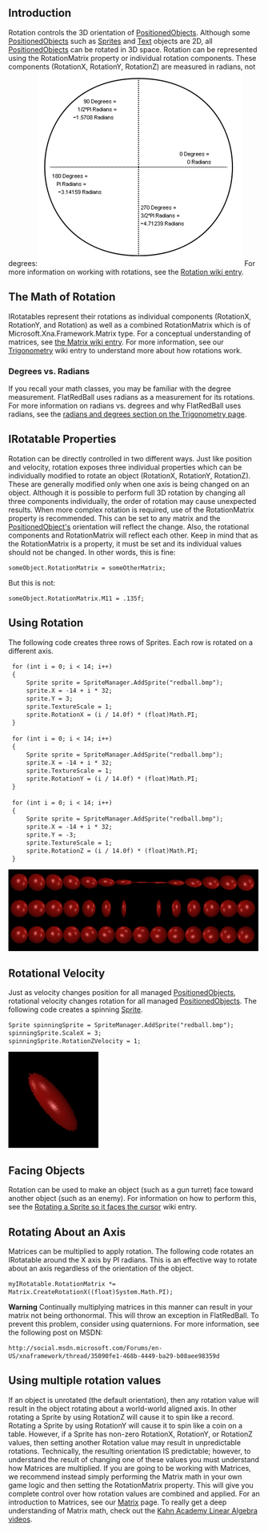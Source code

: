 ## Introduction

Rotation controls the 3D orientation of [PositionedObjects](/documentation/api/flatredball/positionedobject.md "FlatRedBall.PositionedObject"). Although some [PositionedObjects](/documentation/api/flatredball/positionedobject.md "FlatRedBall.PositionedObject") such as [Sprites](/frb/docs/index.php?title=FlatRedBall.Sprite "FlatRedBall.Sprite") and [Text](/frb/docs/index.php?title=FlatRedBall.Graphics.Text "FlatRedBall.Graphics.Text") objects are 2D, all [PositionedObjects](/documentation/api/flatredball/positionedobject.md "FlatRedBall.PositionedObject") can be rotated in 3D space. Rotation can be represented using the RotationMatrix property or individual rotation components. These components (RotationX, RotationY, RotationZ) are measured in radians, not degrees:![RadiansAndDegrees.png](/media/migrated_media-RadiansAndDegrees.png) For more information on working with rotations, see the [Rotation wiki entry](/frb/docs/index.php?title=Math:Rotation "Math:Rotation").

## The Math of Rotation

IRotatables represent their rotations as individual components (RotationX, RotationY, and Rotation) as well as a combined RotationMatrix which is of Microsoft.Xna.Framework.Matrix type. For a conceptual understanding of matrices, see [the Matrix wiki entry](/frb/docs/index.php?title=Matrix "Matrix"). For more information, see our [Trigonometry](/frb/docs/index.php?title=Math:Trigonometry "Math:Trigonometry") wiki entry to understand more about how rotations work.

### Degrees vs. Radians

If you recall your math classes, you may be familiar with the degree measurement. FlatRedBall uses radians as a measurement for its rotations. For more information on radians vs. degrees and why FlatRedBall uses radians, see the [radians and degrees section on the Trigonometry page](/frb/docs/index.php?title=Math:Trigonometry#Radians_and_Degrees "Math:Trigonometry").

## IRotatable Properties

Rotation can be directly controlled in two different ways. Just like position and velocity, rotation exposes three individual properties which can be individually modified to rotate an object (RotationX, RotationY, RotationZ). These are generally modified only when one axis is being changed on an object. Although it is possible to perform full 3D rotation by changing all three components individually, the order of rotation may cause unexpected results. When more complex rotation is required, use of the RotationMatrix property is recommended. This can be set to any matrix and the [PositionedObject's](/documentation/api/flatredball/positionedobject.md "FlatRedBall.PositionedObject") orientation will reflect the change. Also, the rotational components and RotationMatrix will reflect each other. Keep in mind that as the RotationMatrix is a property, it must be set and its individual values should not be changed. In other words, this is fine:

    someObject.RotationMatrix = someOtherMatrix;

But this is not:

    someObject.RotationMatrix.M11 = .135f;

## Using Rotation

The following code creates three rows of Sprites. Each row is rotated on a different axis.

     for (int i = 0; i < 14; i++)
     {
         Sprite sprite = SpriteManager.AddSprite("redball.bmp");
         sprite.X = -14 + i * 32;
         sprite.Y = 3;
         sprite.TextureScale = 1;
         sprite.RotationX = (i / 14.0f) * (float)Math.PI;
     }

     for (int i = 0; i < 14; i++)
     {
         Sprite sprite = SpriteManager.AddSprite("redball.bmp");
         sprite.X = -14 + i * 32;
         sprite.TextureScale = 1;
         sprite.RotationY = (i / 14.0f) * (float)Math.PI;
     }                
     
     for (int i = 0; i < 14; i++)
     {
         Sprite sprite = SpriteManager.AddSprite("redball.bmp");
         sprite.X = -14 + i * 32;
         sprite.Y = -3;
         sprite.TextureScale = 1;
         sprite.RotationZ = (i / 14.0f) * (float)Math.PI;
     }

![RotatedSprites.png](/media/migrated_media-RotatedSprites.png)

## Rotational Velocity

Just as velocity changes position for all managed [PositionedObjects](/frb/docs/index.php?title=FlatRedBall.PositionedObject "FlatRedBall.PositionedObject"), rotational velocity changes rotation for all managed [PositionedObjects](/frb/docs/index.php?title=FlatRedBall.PositionedObject "FlatRedBall.PositionedObject"). The following code creates a spinning [Sprite](/frb/docs/index.php?title=FlatRedBall.Sprite "FlatRedBall.Sprite").

    Sprite spinningSprite = SpriteManager.AddSprite("redball.bmp");
    spinningSprite.ScaleX = 3;
    spinningSprite.RotationZVelocity = 1;

![SpinningSprite.png](/media/migrated_media-SpinningSprite.png)

## Facing Objects

Rotation can be used to make an object (such as a gun turret) face toward another object (such as an enemy). For information on how to perform this, see the [Rotating a Sprite so it faces the cursor](/frb/docs/index.php?title=Math:Rotation#Rotating_a_Sprite_so_it_faces_the_cursor "Math:Rotation") wiki entry.

## Rotating About an Axis

Matrices can be multiplied to apply rotation. The following code rotates an IRotatable around the X axis by PI radians. This is an effective way to rotate about an axis regardless of the orientation of the object.

    myIRotatable.RotationMatrix *= Matrix.CreateRotationX((float)System.Math.PI);

**Warning** Continually multiplying matrices in this manner can result in your matrix not being orthonormal. This will throw an exception in FlatRedBall. To prevent this problem, consider using quaternions. For more information, see the following post on MSDN:

    http://social.msdn.microsoft.com/Forums/en-US/xnaframework/thread/35090fe1-468b-4449-ba29-b08aee98359d

## Using multiple rotation values

If an object is unrotated (the default orientation), then any rotation value will result in the object rotating about a world-world aligned axis. In other rotating a Sprite by using RotationZ will cause it to spin like a record. Rotating a Sprite by using RotationY will cause it to spin like a coin on a table. However, if a Sprite has non-zero RotationX, RotationY, or RotationZ values, then setting another Rotation value may result in unpredictable rotations. Technically, the resulting orientation IS predictable; however, to understand the result of changing one of these values you must understand how Matrices are multiplied. If you are going to be working with Matrices, we recommend instead simply performing the Matrix math in your own game logic and then setting the RotationMatrix property. This will give you complete control over how rotation values are combined and applied. For an introduction to Matrices, see our [Matrix](/frb/docs/index.php?title=Matrix "Matrix") page. To really get a deep understanding of Matrix math, check out the [Kahn Academy Linear Algebra videos](http://www.khanacademy.org/#Linear%20Algebra).

## 
